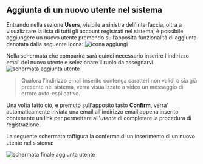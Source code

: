 ## Aggiunta di un nuovo utente nel sistema
Entrando nella sezione **Users**, visibile a sinistra dell'interfaccia, oltra a visualizzare la lista di tutti gli account registrati nel sistema, è possibile aggiungere un nuovo utente premendo sull’apposita funzionalità di aggiunta denotata dalla seguente icona: ![icona aggiungi](assets/web/addbutton.png)</br>

Nella schermata che comparirà sarà quindi necessario inserire l'indirizzo email del nuovo utente e selezionare il ruolo da assegnarvi.<br>
![schermata aggiunta utente](assets/web/adduser.png)</br>

>Qualora l'indirizzo email inserito contenga caratteri non validi o sia già presente nel sistema, verrà visualizzato a video un messaggio di errore auto-esplicativo.

Una volta fatto ciò, e premuto sull'apposito tasto **Confirm**, verra' automaticamente inviata una email all'indirizzo email appena inserito contenente un link per permettere all'*utente* di completare la procedura di registrazione.

La seguente schermata raffigura la conferma di un inserimento di un nuovo utente nel sistema:

![schermata finale aggiunta utente](assets/web/adduser2.png)